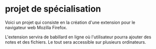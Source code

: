 projet de spécialisation
========================

Voici un projet qui consiste en la création d'une extension pour le navigateur web Mozilla Firefox.

L'extension servira de babillard en ligne où l'utilisateur pourra ajouter des notes et des fichiers. Le tout sera accessible sur plusieurs ordinateurs.
